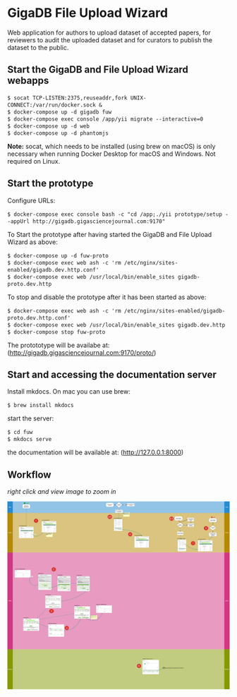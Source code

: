 # GigaDB File Upload Wizard

Web application for authors to upload dataset of accepted papers, for reviewers to audit the uploaded dataset and for curators to publish the dataset to the public.

## Start the GigaDB and File Upload Wizard webapps

```
$ socat TCP-LISTEN:2375,reuseaddr,fork UNIX-CONNECT:/var/run/docker.sock &
$ docker-compose up -d gigadb fuw
$ docker-compose exec console /app/yii migrate --interactive=0
$ docker-compose up -d web
$ docker-compose up -d phantomjs
```
**Note:** socat, which needs to be installed (using brew on macOS) is only necessary when running Docker Desktop for macOS and Windows. Not required on Linux.

## Start the prototype

Configure URLs:
```
$ docker-compose exec console bash -c "cd /app;./yii prototype/setup --appUrl http://gigadb.gigasciencejournal.com:9170"
```
To Start the prototype after having started the GigaDB and File Upload Wizard as above:

```
$ docker-compose up -d fuw-proto
$ docker-compose exec web ash -c 'rm /etc/nginx/sites-enabled/gigadb.dev.http.conf'
$ docker-compose exec web /usr/local/bin/enable_sites gigadb-proto.dev.http
```

To stop and disable the prototype after it has been started as above:

```
$ docker-compose exec web ash -c 'rm /etc/nginx/sites-enabled/gigadb-proto.dev.http.conf'
$ docker-compose exec web /usr/local/bin/enable_sites gigadb.dev.http
$ docker-compose stop fuw-proto
```

The protototype will be availabe at:
(http://gigadb.gigasciencejournal.com:9170/proto/)

## Start and accessing the documentation server

Install mkdocs. On mac you can use brew:

```
$ brew install mkdocs
```
start the server:

```
$ cd fuw
$ mkdocs serve
```

the documentation will be available at: (http://127.0.0.1:8000)


## Workflow

*right click and view image to zoom in*

![File Upload Wizard Workflow](img/workflow.png)